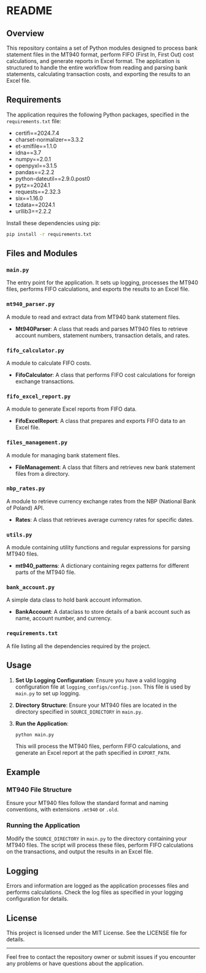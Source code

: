
# README

## Overview
This repository contains a set of Python modules designed to process bank statement files in the MT940 format, perform FIFO (First In, First Out) cost calculations, and generate reports in Excel format. The application is structured to handle the entire workflow from reading and parsing bank statements, calculating transaction costs, and exporting the results to an Excel file.

## Requirements
The application requires the following Python packages, specified in the `requirements.txt` file:
- certifi==2024.7.4
- charset-normalizer==3.3.2
- et-xmlfile==1.1.0
- idna==3.7
- numpy==2.0.1
- openpyxl==3.1.5
- pandas==2.2.2
- python-dateutil==2.9.0.post0
- pytz==2024.1
- requests==2.32.3
- six==1.16.0
- tzdata==2024.1
- urllib3==2.2.2

Install these dependencies using pip:
```sh
pip install -r requirements.txt
```

## Files and Modules

### `main.py`
The entry point for the application. It sets up logging, processes the MT940 files, performs FIFO calculations, and exports the results to an Excel file.

### `mt940_parser.py`
A module to read and extract data from MT940 bank statement files.
- **Mt940Parser**: A class that reads and parses MT940 files to retrieve account numbers, statement numbers, transaction details, and rates.

### `fifo_calculator.py`
A module to calculate FIFO costs.
- **FifoCalculator**: A class that performs FIFO cost calculations for foreign exchange transactions.

### `fifo_excel_report.py`
A module to generate Excel reports from FIFO data.
- **FifoExcelReport**: A class that prepares and exports FIFO data to an Excel file.

### `files_management.py`
A module for managing bank statement files.
- **FileManagement**: A class that filters and retrieves new bank statement files from a directory.

### `nbp_rates.py`
A module to retrieve currency exchange rates from the NBP (National Bank of Poland) API.
- **Rates**: A class that retrieves average currency rates for specific dates.

### `utils.py`
A module containing utility functions and regular expressions for parsing MT940 files.
- **mt940_patterns**: A dictionary containing regex patterns for different parts of the MT940 file.

### `bank_account.py`
A simple data class to hold bank account information.
- **BankAccount**: A dataclass to store details of a bank account such as name, account number, and currency.

### `requirements.txt`
A file listing all the dependencies required by the project.

## Usage

1. **Set Up Logging Configuration**: Ensure you have a valid logging configuration file at `logging_configs/config.json`. This file is used by `main.py` to set up logging.

2. **Directory Structure**: Ensure your MT940 files are located in the directory specified in `SOURCE_DIRECTORY` in `main.py`.

3. **Run the Application**:
   ```sh
   python main.py
   ```
   This will process the MT940 files, perform FIFO calculations, and generate an Excel report at the path specified in `EXPORT_PATH`.

## Example

### MT940 File Structure
Ensure your MT940 files follow the standard format and naming conventions, with extensions `.mt940` or `.old`.

### Running the Application
Modify the `SOURCE_DIRECTORY` in `main.py` to the directory containing your MT940 files. The script will process these files, perform FIFO calculations on the transactions, and output the results in an Excel file.

## Logging
Errors and information are logged as the application processes files and performs calculations. Check the log files as specified in your logging configuration for details.

## License
This project is licensed under the MIT License. See the LICENSE file for details.

---

Feel free to contact the repository owner or submit issues if you encounter any problems or have questions about the application.
